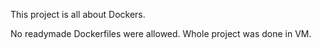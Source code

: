 This project is all about Dockers.

No readymade Dockerfiles were allowed. Whole project was done in VM.
